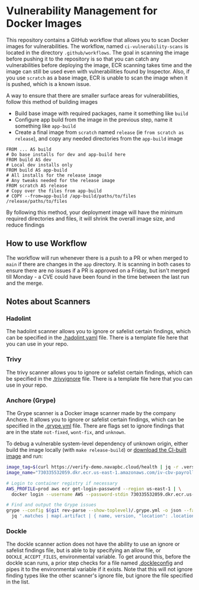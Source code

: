# Vulnerability Management for Docker Images
This repository contains a GitHub workflow that allows you to scan Docker images for vulnerabilities. The workflow, named `ci-vulnerability-scans` is located in the directory `.github/workflows`. The goal in scanning the image before pushing it to the repository is so that you can catch any vulnerabilities before deploying the image, ECR scanning takes time and the image can still be used even with vulnerabilities found by Inspector. Also, if you use `scratch` as a base image, ECR is unable to scan the image when it is pushed, which is a known issue.

A way to ensure that there are smaller surface areas for vulnerabilities, follow this method of building images
- Build base image with required packages, name it something like `build`
- Configure app build from the image in the previous step, name it something like `app-build`
- Create a final image from `scratch` named `release` (ie `from scratch as release`), and copy any needed directories from the `app-build` image

```
FROM ... AS build
# Do base installs for dev and app-build here
FROM build AS dev
# Local dev installs only
FROM build AS app-build
# All installs for the release image
# Any tweaks needed for the release image
FROM scratch AS release
# Copy over the files from app-build
# COPY --from=app-build /app-build/paths/to/files /release/paths/to/files
```

By following this method, your deployment image will have the minimum required directories and files, it will shrink the overall image size, and reduce findings

## How to use Workflow
The workflow will run whenever there is a push to a PR or when merged to `main` if there are changes in the `app` directory. It is scanning in both cases to ensure there are no issues if a PR is approved on a Friday, but isn't merged till Monday - a CVE could have been found in the time between the last run and the merge.

## Notes about Scanners

### Hadolint
The hadolint scanner allows you to ignore or safelist certain findings, which can be specified in the [.hadolint.yaml](../../.hadolint.yaml) file. There is a template file here that you can use in your repo.

### Trivy
The trivy scanner allows you to ignore or safelist certain findings, which can be specified in the [.trivyignore](../../.trivyignore) file. There is a template file here that you can use in your repo.

### Anchore (Grype)
The Grype scanner is a Docker image scanner made by the company Anchore. It allows you to ignore or safelist certain findings, which can be specified in the [.grype.yml](../../.grype.yml) file. There are flags set to ignore findings that are in the state `not-fixed`, `wont-fix`, and `unknown`.

To debug a vulnerable system-level dependency of unknown origin, either build the image locally (with `make release-build`) or [download the CI-built image](/docs/app/runbooks/running-built-images-locally.md) and run:

```bash
image_tag=$(curl https://verify-demo.navapbc.cloud/health | jq -r .version)
image_name="730335532059.dkr.ecr.us-east-1.amazonaws.com/iv-cbv-payroll-app:$image_tag"

# Login to container registry if necessary
AWS_PROFILE=prod aws ecr get-login-password --region us-east-1 | \
  docker login --username AWS --password-stdin 730335532059.dkr.ecr.us-east-1.amazonaws.com

# Find and output the Grype issues
grype --config $(git rev-parse --show-toplevel)/.grype.yml -o json --fail-on medium "$image_name" |
  jq '.matches | map(.artifact | { name, version, "location": .locations[0].path })'
```

### Dockle
The dockle scanner action does not have the ability to use an ignore or safelist findings file, but is able to by specifying an allow file, or `DOCKLE_ACCEPT_FILES`, environmental variable. To get around this, before the dockle scan runs, a prior step checks for a file named [.dockleconfig](../../.dockleconfig) and pipes it to the environmental variable if it exists. Note that this will not ignore finding types like the other scanner's ignore file, but ignore the file specified in the list.
